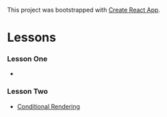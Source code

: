 This project was bootstrapped with [Create React App](https://github.com/facebook/create-react-app).

# Lessons
### Lesson One
- 


### Lesson Two
- [Conditional Rendering](https://reactjs.org/docs/conditional-rendering.html)

